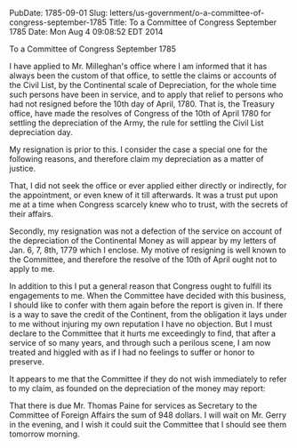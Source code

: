 PubDate: 1785-09-01
Slug: letters/us-government/o-a-committee-of-congress-september-1785
Title: To a Committee of Congress  September 1785
Date: Mon Aug  4 09:08:52 EDT 2014

   To a Committee of Congress  September 1785

   I have applied to Mr. Milleghan's office where I am informed that it has
   always been the custom of that office, to settle the claims or accounts of
   the Civil List, by the Continental scale of Depreciation, for the whole
   time such persons have been in service, and to apply that relief to
   persons who had not resigned before the 10th day of April, 1780. That is,
   the Treasury office, have made the resolves of Congress of the 10th of
   April 1780 for settling the depreciation of the Army, the rule for
   settling the Civil List depreciation day.

   My resignation is prior to this. I consider the case a special one for the
   following reasons, and therefore claim my depreciation as a matter of
   justice.

   That, I did not seek the office or ever applied either directly or
   indirectly, for the appointment, or even knew of it till afterwards. It
   was a trust put upon me at a time when Congress scarcely knew who to
   trust, with the secrets of their affairs.

   Secondly, my resignation was not a defection of the service on account of
   the depreciation of the Continental Money as will appear by my letters of
   Jan. 6, 7, 8th, 1779 which I enclose. My motive of resigning is well known
   to the Committee, and therefore the resolve of the 10th of April ought not
   to apply to me.

   In addition to this I put a general reason that Congress ought to fulfill
   its engagements to me. When the Committee have decided with this business,
   I should like to confer with them again before the report is given in. If
   there is a way to save the credit of the Continent, from the obligation it
   lays under to me without injuring my own reputation I have no objection.
   But I must declare to the Committee that it hurts me exceedingly to find,
   that after a service of so many years, and through such a perilous scene,
   I am now treated and higgled with as if I had no feelings to suffer or
   honor to preserve.

   It appears to me that the Committee if they do not wish immediately to
   refer to my claim, as founded on the depreciation of the money may report:

   That there is due Mr. Thomas Paine for services as Secretary to the
   Committee of Foreign Affairs the sum of 948 dollars. I will wait on Mr.
   Gerry in the evening, and I wish it could suit the Committee that I should
   see them tomorrow morning.

    
